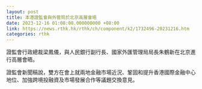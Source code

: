 ```yaml
---
layout: post
title: 本港證監會與外管局於北京高層會晤
date: 2023-12-16 01:08:08.000000000 +08:00
link: https://news.rthk.hk/rthk/ch/component/k2/1732496-20231216.htm
categories: rthk
---
```


證監會行政總裁梁鳳儀，與人民銀行副行長、國家外匯管理局局長朱鶴新在北京進行高層會晤。

證監會新聞稿說，雙方在會上就兩地金融市場近況、鞏固和提升香港國際金融中心地位、加強跨境投融資及市場發展合作等議題交換意見。
